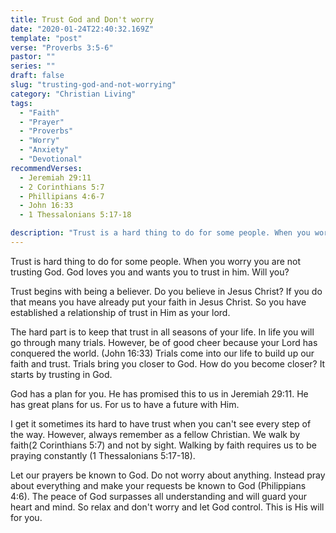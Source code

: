 ```yaml
---
title: Trust God and Don't worry
date: "2020-01-24T22:40:32.169Z"
template: "post"
verse: "Proverbs 3:5-6"
pastor: ""
series: ""
draft: false
slug: "trusting-god-and-not-worrying"
category: "Christian Living"
tags:
  - "Faith"
  - "Prayer"
  - "Proverbs"
  - "Worry"
  - "Anxiety"
  - "Devotional"
recommendVerses: 
  - Jeremiah 29:11
  - 2 Corinthians 5:7
  - Phillipians 4:6-7
  - John 16:33
  - 1 Thessalonians 5:17-18

description: "Trust is a hard thing to do for some people. When you worry you are not trusting God. God loves you and wants you to trust in him. Will you?"
---
```


Trust is hard thing to do for some people. When you worry you are not trusting God. God loves you and wants you to trust in him. Will you?

Trust begins with being a believer. Do you believe in Jesus Christ? If you do that means you have already put your faith in Jesus Christ. So you have established a relationship of trust in Him as your lord. 

The hard part is to keep that trust in all seasons of your life. In life you will go through many trials. However, be of good cheer because your Lord has conquered the world. (John 16:33)  Trials come into our life to build up our faith and trust. Trials bring you closer to God. How do you become closer? It starts by trusting in God. 

God has a plan for you. He has promised this to us in Jeremiah 29:11. He has great plans for us. For us to have a future with Him.  

I get it sometimes its hard to have trust when you can't see every step of the way. However, always remember as a fellow Christian. We walk by faith(2 Corinthians 5:7) and not by sight. Walking by faith requires us to be praying constantly (1 Thessalonians 5:17-18). 

Let our prayers be known to God. Do not worry about anything. Instead pray about everything and make your requests be known to God (Philippians 4:6). The peace of God surpasses all understanding and will guard your heart and mind. So relax and don't worry and let God control. This is His will for you.

